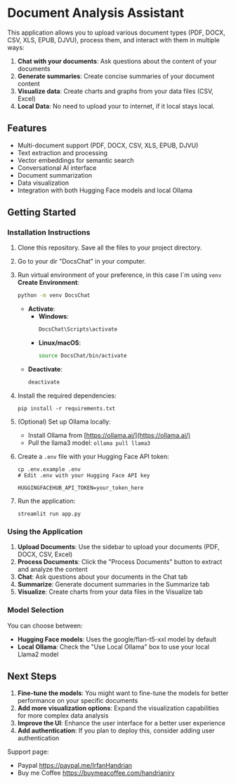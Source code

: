 # Document Analysis Assistant

This application allows you to upload various document types (PDF, DOCX, CSV, XLS, EPUB, DJVU), process them, and interact with them in multiple ways:

1. **Chat with your documents**: Ask questions about the content of your documents
2. **Generate summaries**: Create concise summaries of your document content
3. **Visualize data**: Create charts and graphs from your data files (CSV, Excel)
4. **Local Data**: No need to upload your to internet, if it local stays local.

## Features

- Multi-document support (PDF, DOCX, CSV, XLS, EPUB, DJVU)
- Text extraction and processing
- Vector embeddings for semantic search
- Conversational AI interface
- Document summarization
- Data visualization
- Integration with both Hugging Face models and local Ollama


## Getting Started

### Installation Instructions

1. Clone this repository. Save all the files to your project directory.
2. Go to your dir "DocsChat" in your computer.
3. Run virtual environment of your preference, in this case I´m using `venv`
   **Create Environment**:
    ```sh
    python -m venv DocsChat
    ```
    - **Activate**:
      - **Windows**:
        ```sh
        DocsChat\Scripts\activate
        ```
      - **Linux/macOS**:
        ```sh
        source DocsChat/bin/activate
        ```
    - **Deactivate**:
      ```sh
      deactivate

4. Install the required dependencies:

    ```shellscript
    pip install -r requirements.txt
    ```


5. (Optional) Set up Ollama locally:

    - Install Ollama from [https://ollama.ai/](https://ollama.ai/)
    - Pull the llama3 model: `ollama pull llama3`

6. Create a `.env` file with your Hugging Face API token:

    ```shellscript
    cp .env.example .env
    # Edit .env with your Hugging Face API key
    ```
    ```plaintext
    HUGGINGFACEHUB_API_TOKEN=your_token_here
    ```


7. Run the application:

    ```shellscript
    streamlit run app.py
    ```




### Using the Application

1. **Upload Documents**: Use the sidebar to upload your documents (PDF, DOCX, CSV, Excel)
2. **Process Documents**: Click the "Process Documents" button to extract and analyze the content
3. **Chat**: Ask questions about your documents in the Chat tab
4. **Summarize**: Generate document summaries in the Summarize tab
5. **Visualize**: Create charts from your data files in the Visualize tab


### Model Selection

You can choose between:

- **Hugging Face models**: Uses the google/flan-t5-xxl model by default
- **Local Ollama**: Check the "Use Local Ollama" box to use your local Llama2 model

## Next Steps

1. **Fine-tune the models**: You might want to fine-tune the models for better performance on your specific documents
2. **Add more visualization options**: Expand the visualization capabilities for more complex data analysis
3. **Improve the UI**: Enhance the user interface for a better user experience
4. **Add authentication**: If you plan to deploy this, consider adding user authentication

Support page:
- Paypal https://paypal.me/IrfanHandrian
- Buy me Coffee https://buymeacoffee.com/handrianirv
